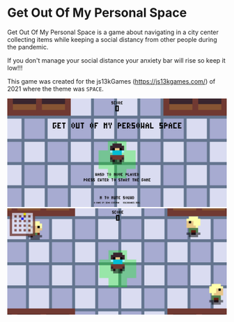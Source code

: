 # Get Out Of My Personal Space

Get Out Of My Personal Space is a game about navigating in a city center collecting items while keeping a social distancy from other people during the pandemic.

If you don't manage your social distance your anxiety bar will rise so keep it low!!!

This game was created for the js13kGames (https://js13kgames.com/) of 2021 where the theme was `SPACE`.

![main menu](GetOutOfMyPersonalSpace.JPG "Get Out Of My Personal Space Main Menu")
![game](GetOutOfMyPersonalSpace1.JPG "Get Out Of My Personal Space Game")